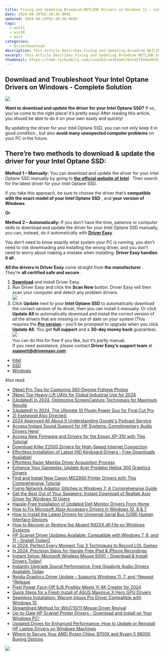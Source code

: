 ```yaml
---
title: Fixing and Updating Broadcom NETLINK Drivers on Windows 11 - Complete Solution
date: 2024-08-28T02:20:30.069Z
updated: 2024-08-29T02:20:30.069Z
tags:
  - win11
  - win10
  - win7
categories:
  - DriverDownload
description: This Article Describes Fixing and Updating Broadcom NETLINK Drivers on Windows 11 - Complete Solution
excerpt: This Article Describes Fixing and Updating Broadcom NETLINK Drivers on Windows 11 - Complete Solution
thumbnail: https://thmb.techidaily.com/cca2262c2e353a017641457450ed87877a82d042ad27894aff917614decf98a8.jpg
---
```


## Download and Troubleshoot Your Intel Optane Drivers on Windows - Complete Solution

![](https://images.drivereasy.com/wp-content/uploads/2018/12/snap000142.png)

 **Want to download and update the driver for your Intel Optane SSD?** If so, you’ve come to the right place! It’s pretty easy! After reading this article, you should be able to do it on your own easily and quickly!

 By updating the driver for your Intel Optane SSD, you can not only keep it in good condition , but also   **avoid many unexpected computer problems**  on your PC in the future.

## **There’re two methods to download & update the driver for your Intel Optane SSD:**

**Method 1 – Manually:**  You can download and update the driver for your Intel Optane SSD manually by going to **[the official website of Intel](https://www.intel.com/content/www/us/en/homepage.html)**  . Then search for the latest driver for your Intel Optane SSD.

 If you take this approach, be sure to choose the driver that’s **compatible with the exact model of your Intel Optane SSD** , and **your version of Windows** .

**Or**

**Method 2 – Automatically:**   If you don’t have the time, patience or computer skills to download and update the driver for your Intel Optane SSD manually, you can, instead, do it automatically with **[Driver Easy](https://tools.techidaily.com/drivereasy/download/)**  .

 You don’t need to know exactly what system your PC is running, you don’t need to risk downloading and installing the wrong driver, and you don’t need to worry about making a mistake when installing. **Driver Easy handles it all** .

**All the drivers in Driver Easy** come straight from **the manufacturer** . They‘re **all certified safe and secure** .

1. **[Download](https://tools.techidaily.com/drivereasy/download/)**  and install Driver Easy.
2. Run Driver Easy and click the **Scan Now**  button. Driver Easy will then scan your computer and detect any problem drivers.  
![](https://images.drivereasy.com/wp-content/uploads/2018/12/snap000027-2.png)
3. Click **Update**  next to your **Intel Optane SSD** to automatically download the correct version of its driver, then you can install it manually. Or click **Update All**  to automatically download and install the correct version of _all_  the drivers that are missing or out of date on your system (This requires the **[Pro version](https://tools.techidaily.com/drivereasy/download/)**  – you’ll be prompted to upgrade when you click **Update All.** You get **full support**  and a **30-day money back**  guarantee).  
![](https://images.drivereasy.com/wp-content/uploads/2018/12/snap000143.png)  
 You can do this for free if you like, but it’s partly manual.  
 If you need assistance, please contact **Driver Easy’s support team** at [**support@drivereasy.com**](https://tools.techidaily.com/drivereasy/download/) .

* [Intel](https://tools.techidaily.com/drivereasy/download/)
* [SSD](https://tools.techidaily.com/drivereasy/download/)
* [Windows](https://tools.techidaily.com/drivereasy/download/)

<ins class="adsbygoogle"
     style="display:block"
     data-ad-format="autorelaxed"
     data-ad-client="ca-pub-7571918770474297"
     data-ad-slot="1223367746"></ins>



<ins class="adsbygoogle"
     style="display:block"
     data-ad-client="ca-pub-7571918770474297"
     data-ad-slot="8358498916"
     data-ad-format="auto"
     data-full-width-responsive="true"></ins>

<span class="atpl-alsoreadstyle">Also read:</span>
<div><ul>
<li><a href="https://extra-support.techidaily.com/new-pro-tips-for-capturing-360-degree-fisheye-photos/"><u>[New] Pro Tips for Capturing 360-Degree Fisheye Photos</u></a></li>
<li><a href="https://fox-friendly.techidaily.com/new-top-heavy-lift-uavs-for-global-industrial-use-for-2024/"><u>[New] Top Heavy-Lift UAVs for Global Industrial Use for 2024</u></a></li>
<li><a href="https://screen-capture.techidaily.com/updated-in-2024-optimizing-screencapture-techniques-for-maximum-results/"><u>[Updated] In 2024, Optimizing ScreenCapture Techniques for Maximum Results</u></a></li>
<li><a href="https://vp-tips.techidaily.com/updated-in-2024-the-ultimate-10-plugin-power-duo-for-final-cut-pro/"><u>[Updated] In 2024, The Ultimate 10 Plugin Power Duo for Final Cut Pro</u></a></li>
<li><a href="https://hardware-updates.techidaily.com/1722968353875-2-eastwood-also-directed/"><u>2) Eastwood Also Directed:</u></a></li>
<li><a href="https://extra-lessons.techidaily.com/2024-approved-all-about-it-understanding-googles-podcast-service/"><u>2024 Approved  All About It  Understanding Google's Podcast Service</u></a></li>
<li><a href="https://hardware-updates.techidaily.com/access-instant-sound-support-for-hp-systems-complimentary-audio-drivers-here/"><u>Access Instant Sound Support for HP Systems: Complimentary Audio Drivers Here!</u></a></li>
<li><a href="https://hardware-updates.techidaily.com/access-new-firmware-and-drivers-for-the-epson-xp-310-with-this-tutorial/"><u>Access New Firmware and Drivers for the Epson XP-310 with This Tutorial</u></a></li>
<li><a href="https://hardware-updates.techidaily.com/download-killer-e2500-drivers-for-high-speed-internet-connection/"><u>Download Killer E2500 Drivers for High-Speed Internet Connection</u></a></li>
<li><a href="https://hardware-updates.techidaily.com/effortless-installation-of-latest-hid-keyboard-drivers-free-downloads-available/"><u>Effortless Installation of Latest HID Keyboard Drivers - Free Downloads Available!</u></a></li>
<li><a href="https://win-amazing.techidaily.com/effortless-razer-mamba-driver-acquisition-process/"><u>Effortless Razer Mamba Driver Acquisition Process</u></a></li>
<li><a href="https://hardware-updates.techidaily.com/enhance-your-gameplay-update-acer-predator-helios-300-graphics-drivers/"><u>Enhance Your Gameplay: Update Acer Predator Helios 300 Graphics Drivers</u></a></li>
<li><a href="https://hardware-updates.techidaily.com/find-and-install-new-canon-mg2900-printer-drivers-with-this-comprehensive-tutorial/"><u>Find and Install New Canon MG2900 Printer Drivers with This Comprehensive Tutorial</u></a></li>
<li><a href="https://hardware-updates.techidaily.com/fixing-network-adaptor-glitches-in-windows-7-a-comprehensive-guide/"><u>Fixing Network Adaptor Glitches in Windows 7: A Comprehensive Guide</u></a></li>
<li><a href="https://hardware-updates.techidaily.com/get-the-best-out-of-your-speakers-instant-download-of-realtek-asio-driver-for-windows-10-users/"><u>Get the Best Out of Your Speakers: Instant Download of Realtek Asio Driver for Windows 10 Users</u></a></li>
<li><a href="https://hardware-updates.techidaily.com/hassle-free-installation-of-updated-dell-monitor-drivers-from-home/"><u>Hassle-Free Installation of Updated Dell Monitor Drivers From Home</u></a></li>
<li><a href="https://hardware-updates.techidaily.com/how-to-fix-microsoft-xbox-accessory-drivers-in-windows-10-8-and-7/"><u>How to Fix Microsoft Xbox Accessory Drivers in Windows 10, 8 & 7</u></a></li>
<li><a href="https://hardware-updates.techidaily.com/how-to-install-the-latest-drivers-for-universal-serial-bus-usb-human-interface-devices/"><u>How to Install the Latest Drivers for Universal Serial Bus (USB) Human Interface Devices</u></a></li>
<li><a href="https://tech-renaissance.techidaily.com/how-to-recover-or-restore-the-absent-ftd2xxdll-file-on-windows-systems/"><u>How to Recover or Restore the Absent ftd2XX.dll File on Windows Systems</u></a></li>
<li><a href="https://hardware-updates.techidaily.com/hp-scanjet-driver-updates-available-compatible-with-windows-7-8-and-11-install-today/"><u>HP Scanjet Driver Updates Available: Compatible with Windows 7, 8, and 11 – [Install Today!]</u></a></li>
<li><a href="https://visual-screen-recording.techidaily.com/in-2024-perfect-every-moment-top-3-techniques-to-record-lol-games/"><u>In 2024, Perfect Every Moment  Top 3 Techniques to Record LOL Games</u></a></li>
<li><a href="https://screen-video-capture.techidaily.com/in-2024-precision-steps-for-hassle-free-ipad-and-iphone-recordings/"><u>In 2024, Precision Steps for Hassle-Free iPad & iPhone Recordings</u></a></li>
<li><a href="https://hardware-updates.techidaily.com/1722975420790-instant-setup-microsoft-wireless-mouse-5000-download-and-install-drivers-today/"><u>Instant Setup: Microsoft Wireless Mouse 5000 – Download & Install Drivers Today!</u></a></li>
<li><a href="https://hardware-updates.techidaily.com/instantly-upgrade-sound-performance-free-gigabyte-audio-drivers-available-today/"><u>Instantly Upgrade Sound Performance: Free Gigabyte Audio Drivers Available Today</u></a></li>
<li><a href="https://hardware-updates.techidaily.com/nvidia-graphics-driver-update-supports-windows-11-7-and-newest-release/"><u>Nvidia Graphics Driver Update - Supports Windows 11, 7, and ^Newest ^Release</u></a></li>
<li><a href="https://extra-guidance.techidaily.com/pixel-power-face-off-sj6-prodigy-meets-yi-4k-creator-for-2024/"><u>Pixel Power Face-Off  SJ6 Prodigy Meets Yi 4K Creator for 2024</u></a></li>
<li><a href="https://hardware-updates.techidaily.com/quick-steps-for-a-fresh-install-of-asus-maximus-x-hero-gpu-drivers/"><u>Quick Steps for a Fresh Install of ASUS Maximus X Hero GPU Drivers</u></a></li>
<li><a href="https://hardware-updates.techidaily.com/seamless-installation-wacom-intuos-pro-driver-compatible-with-windows-10/"><u>Seamless Installation: Wacom Intuos Pro Driver Compatible with Windows 10</u></a></li>
<li><a href="https://driver-install.techidaily.com/streamlined-method-for-win71011-mouse-driver-revival/"><u>Streamlined Method for Win7/10/11 Mouse Driver Revival</u></a></li>
<li><a href="https://hardware-updates.techidaily.com/1722975257076-up-to-date-hp-scanjet-printer-drivers-download-and-install-on-your-windows-pc/"><u>Up-to-Date HP Scanjet Printer Drivers - Download and Install on Your Windows PC!</u></a></li>
<li><a href="https://hardware-updates.techidaily.com/updated-drives-for-enhanced-performance-how-to-update-or-reinstall-hp-laptop-drivers-on-windows-machines/"><u>Updated Drives for Enhanced Performance: How to Update or Reinstall HP Laptop Drivers on Windows Machines</u></a></li>
<li><a href="https://hardware-updates.techidaily.com/where-to-secure-your-amd-ryzen-chips-9700x-and-ryzen-5-9600x-buying-options/"><u>Where to Secure Your AMD Ryzen Chips: 9700X and Ryzen 5 9600X Buying Options</u></a></li>
</ul></div>

<!-- affiliate ads begin -->
<a href="https://secure.2checkout.com/order/checkout.php?PRODS=4620778&QTY=1&AFFILIATE=108875&CART=1"><img src="https://secure.avangate.com/images/merchant/07dd4d5a72f5740ef0f035f201951476/300__250banner.jpg" border="0"></a>
<!-- affiliate ads end -->